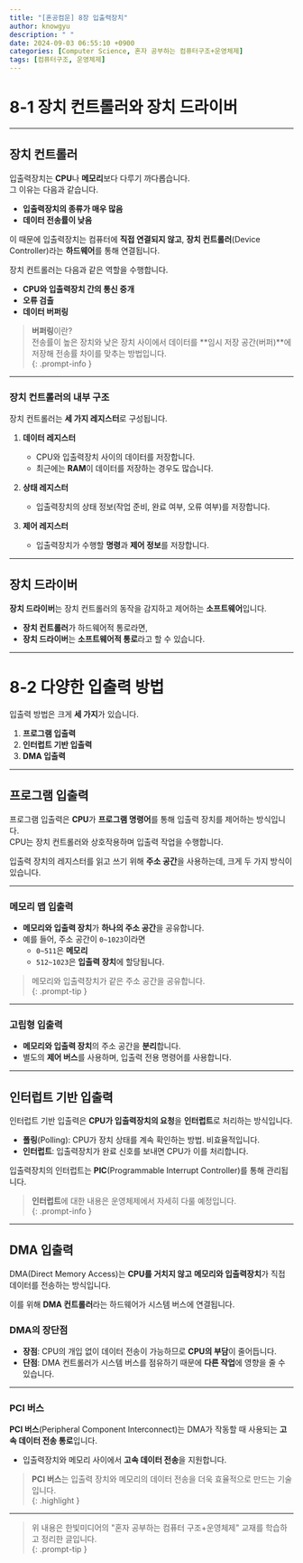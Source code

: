 ```yaml
---
title: "[혼공컴운] 8장 입출력장치"
author: knowgyu
description: " "
date: 2024-09-03 06:55:10 +0900
categories: [Computer Science, 혼자 공부하는 컴퓨터구조+운영체제]
tags: [컴퓨터구조, 운영체제]
---
```


# 8-1 장치 컨트롤러와 장치 드라이버

---

## 장치 컨트롤러

입출력장치는 **CPU**나 **메모리**보다 다루기 까다롭습니다.  
그 이유는 다음과 같습니다.  

- **입출력장치의 종류가 매우 많음**  
- **데이터 전송률이 낮음**  

이 때문에 입출력장치는 컴퓨터에 **직접 연결되지 않고**, **장치 컨트롤러**(Device Controller)라는 **하드웨어**를 통해 연결됩니다.

장치 컨트롤러는 다음과 같은 역할을 수행합니다.  

- **CPU와 입출력장치 간의 통신 중개**  
- **오류 검출**  
- **데이터 버퍼링**  

> **버퍼링**이란?  
> 전송률이 높은 장치와 낮은 장치 사이에서 데이터를 **임시 저장 공간(버퍼)**에 저장해 전송률 차이를 맞추는 방법입니다.  
{: .prompt-info }

---

### 장치 컨트롤러의 내부 구조  

장치 컨트롤러는 **세 가지 레지스터**로 구성됩니다.

1. **데이터 레지스터**  
   - CPU와 입출력장치 사이의 데이터를 저장합니다.  
   - 최근에는 **RAM**이 데이터를 저장하는 경우도 많습니다.

2. **상태 레지스터**  
   - 입출력장치의 상태 정보(작업 준비, 완료 여부, 오류 여부)를 저장합니다.

3. **제어 레지스터**  
   - 입출력장치가 수행할 **명령**과 **제어 정보**를 저장합니다.

---

## 장치 드라이버

**장치 드라이버**는 장치 컨트롤러의 동작을 감지하고 제어하는 **소프트웨어**입니다.  
- **장치 컨트롤러**가 하드웨어적 통로라면,  
- **장치 드라이버**는 **소프트웨어적 통로**라고 할 수 있습니다.

---

# 8-2 다양한 입출력 방법

입출력 방법은 크게 **세 가지**가 있습니다.  

1. **프로그램 입출력**  
2. **인터럽트 기반 입출력**  
3. **DMA 입출력**

---

## 프로그램 입출력

프로그램 입출력은 **CPU**가 **프로그램 명령어**를 통해 입출력 장치를 제어하는 방식입니다.  
CPU는 장치 컨트롤러와 상호작용하며 입출력 작업을 수행합니다.

입출력 장치의 레지스터를 읽고 쓰기 위해 **주소 공간**을 사용하는데, 크게 두 가지 방식이 있습니다.

---

### 메모리 맵 입출력

- **메모리와 입출력 장치**가 **하나의 주소 공간**을 공유합니다.  
- 예를 들어, 주소 공간이 `0~1023`이라면  
  - `0~511`은 **메모리**  
  - `512~1023`은 **입출력 장치**에 할당됩니다.

> 메모리와 입출력장치가 같은 주소 공간을 공유합니다.  
{: .prompt-tip }

---

### 고립형 입출력

- **메모리와 입출력 장치**의 주소 공간을 **분리**합니다.  
- 별도의 **제어 버스**를 사용하며, 입출력 전용 명령어를 사용합니다.

---

## 인터럽트 기반 입출력

인터럽트 기반 입출력은 **CPU가 입출력장치의 요청**을 **인터럽트**로 처리하는 방식입니다.

- **폴링**(Polling): CPU가 장치 상태를 계속 확인하는 방법. 비효율적입니다.  
- **인터럽트**: 입출력장치가 완료 신호를 보내면 CPU가 이를 처리합니다.  

입출력장치의 인터럽트는 **PIC**(Programmable Interrupt Controller)를 통해 관리됩니다.

> **인터럽트**에 대한 내용은 운영체제에서 자세히 다룰 예정입니다.  
{: .prompt-info }

---

## DMA 입출력

DMA(Direct Memory Access)는 **CPU를 거치지 않고** **메모리와 입출력장치**가 직접 데이터를 전송하는 방식입니다.

이를 위해 **DMA 컨트롤러**라는 하드웨어가 시스템 버스에 연결됩니다.

### DMA의 장단점

- **장점**: CPU의 개입 없이 데이터 전송이 가능하므로 **CPU의 부담**이 줄어듭니다.  
- **단점**: DMA 컨트롤러가 시스템 버스를 점유하기 때문에 **다른 작업**에 영향을 줄 수 있습니다.

---

### PCI 버스

**PCI 버스**(Peripheral Component Interconnect)는 DMA가 작동할 때 사용되는 **고속 데이터 전송 통로**입니다.  
- 입출력장치와 메모리 사이에서 **고속 데이터 전송**을 지원합니다.

> **PCI 버스**는 입출력 장치와 메모리의 데이터 전송을 더욱 효율적으로 만드는 기술입니다.  
{: .highlight }

---

> 위 내용은 한빛미디어의 "혼자 공부하는 컴퓨터 구조+운영체제" 교재를 학습하고 정리한 글입니다.  
{: .prompt-tip }
